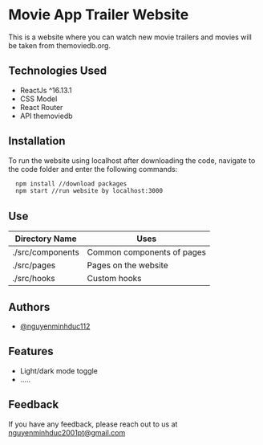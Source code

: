 # Movie App Trailer Website
This is a website where you can watch new movie trailers and movies will be taken from themoviedb.org.

## Technologies Used
- ReactJs ^16.13.1
- CSS Model
- React Router
- API themoviedb

## Installation

To run the website using localhost after downloading the code, navigate to the code folder and enter the following commands:

```bash
  npm install //download packages
  npm start //run website by localhost:3000
```
## Use

| Directory Name | Uses |
|--------------|-------|
| ./src/components | Common components of pages |
| ./src/pages | Pages on the website | 
| ./src/hooks | Custom hooks | 

## Authors

- [@nguyenminhduc112](https://github.com/nguyenminhduc112)

## Features

- Light/dark mode toggle
- .....

## Feedback

If you have any feedback, please reach out to us at nguyenminhduc2001pt@gmail.com
